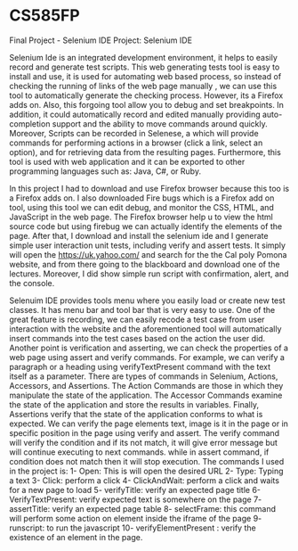 # CS585FP
Final Project - Selenium IDE
Project: Selenium IDE

Selenium Ide is an integrated development environment, it helps to easily record and generate test scripts. This web generating tests tool is easy to install and use, it is used for automating web based process, so instead of checking the running of links of the web page manually , we can use this tool to automatically generate the checking process.  However, its a Firefox adds on. Also, this forgoing tool allow you to debug and set breakpoints. In addition, it could automatically record and edited manually providing auto-completion support and the ability to move commands around quickly. Moreover, Scripts can be recorded in Selenese, a which will provide commands for performing actions in a browser (click a link, select an option), and for retrieving data from the resulting pages. Furthermore, this tool is used with web application and it can be exported to other programming languages such as: Java, C#, or Ruby. 

In this project I had to download and use Firefox browser because this too is a Firefox adds on. I also downloaded Fire bugs which is a Firefox add on tool, using this tool we can edit debug, and monitor the CSS, HTML, and JavaScript in the web page. The Firefox browser help u to view the html source code but using firebug we can actually identify the elements of the page. After that, I download and install the selenium ide and I generate simple user interaction unit tests, including verify and assert tests. It simply will open the https://uk.yahoo.com/ and search for the the Cal poly Pomona website, and from there going to the blackboard and download one of the lectures. Moreover, I did show simple run script with confirmation, alert, and the console. 

Selenuim IDE provides tools menu where you easily load or create new test classes. It has menu bar and tool bar that is very easy to use. One of the great feature is recording, we can easily recode a test case from user interaction with the website and the aforementioned tool will automatically insert commands into the test cases based on the action the user did. Another point is verification and asserting, we can check the properties of a web page using assert and verify commands. For example, we can verify a paragraph or a heading using verifyTextPresent command with the text itself as a parameter. There are types of commands in Selenium, Actions, Accessors, and Assertions. The Action Commands are those in which they manipulate the state of the application. The Accessor Commands examine the state of the application and store the results in variables. Finally, Assertions verify that the state of the application conforms to what is expected. 
We can verify the page elements text, image is it in the page or in specific position in the page using verify and assert. The verify command will verify the condition and if its not match, it will give error message but will continue executing to next commands. while in assert command, if condition does not match then it will stop execution.
 The commands I used in the project is: 
1-	Open:  This is will open the desired URL
2-	Type: Typing a text
3-	Click: perform a click
4-	 ClickAndWait: perform a click and waits for a new page to load 
5-	verifyTitle: verify an expected page title
6-	VerifyTextPresent: verify expected text is somewhere on the page 
7-	assertTitle: verify an expected page table 
8-	selectFrame: this command will perform some action on element inside the iframe of the page
9-	runscript: to run the javascript 
10-	verifyElementPresent : verify the existence of an element in the page. 
